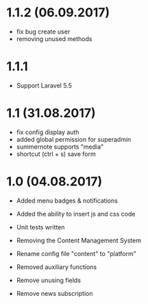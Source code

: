 # 1.1.2 (06.09.2017)
- fix bug create user
- removing unused methods

# 1.1.1
- Support Laravel 5.5

# 1.1 (31.08.2017)
- fix config display auth
- added global permission for superadmin
- summernote supports "media"
- shortcut (ctrl + s) save form

# 1.0 (04.08.2017)

- Added menu badges & notifications
- Added the ability to insert js and css code
- Unit tests written


- Removing the Content Management System
- Rename config file "content" to "platform"
- Removed auxiliary functions
- Remove unusing fields
- Remove news subscription

